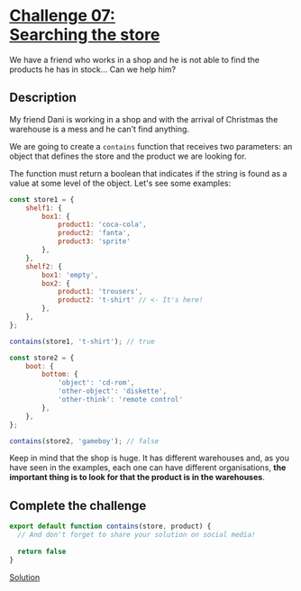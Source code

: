 # [Challenge 07:](https://adventjs.dev/challenges/07)<br>[Searching the store](https://adventjs.dev/challenges/07)

We have a friend who works in a shop and he is not able to find the products he has in stock... Can we help him?

## Description

My friend Dani is working in a shop and with the arrival of Christmas the warehouse is a mess and he can't find anything.

We are going to create a `contains` function that receives two parameters: an object that defines the store and the product we are looking for.

The function must return a boolean that indicates if the string is found as a value at some level of the object. Let's see some examples:

```javascript
const store1 = {
	shelf1: {
		box1: {
			product1: 'coca-cola',
			product2: 'fanta',
			product3: 'sprite'
		},
	},
	shelf2: {
		box1: 'empty',
		box2: {
			product1: 'trousers',
			product2: 't-shirt' // <- It's here!
		},
	},
};

contains(store1, 't-shirt'); // true

const store2 = {
	boot: {
		bottom: {
			'object': 'cd-rom',
			'other-object': 'diskette',
			'other-think': 'remote control'
		},
	},
};

contains(store2, 'gameboy'); // false
```

Keep in mind that the shop is huge. It has different warehouses and, as you have seen in the examples, each one can have different organisations, **the important thing is to look for that the product is in the warehouses**.

## Complete the challenge

```javascript
export default function contains(store, product) {
  // And don't forget to share your solution on social media!
  
  return false
}
```

[Solution](./js/script.js)